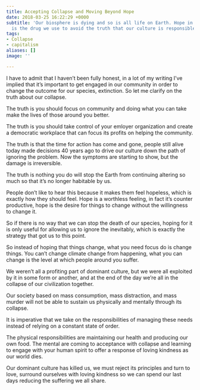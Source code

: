 ```yaml
---
title: Accepting Collapse and Moving Beyond Hope
date: 2018-03-25 16:22:29 +0000
subtitle: 'Our biosphere is dying and so is all life on Earth. Hope in “a solution”
  is the drug we use to avoid the truth that our culture is responsible. '
tags:
- Collapse
- capitalism
aliases: []
image: ''

---
```

I have to admit that I haven’t been fully honest, in a lot of my writing I’ve implied that it’s important to get engaged in our community in order to change the outcome for our species, extinction. So let me clarify on the truth about our collapse.

The truth is you should focus on community and doing what you can take make the lives of those around you better.

The truth is you should take control of your emloyer organization and create a democratic workplace that can focus its profits on helping the community.

The truth is that the time for action has come and gone, people still alive today made decisions 40 years ago to drive our culture down the path of ignoring the problem. Now the symptoms are starting to show, but the damage is irreversible.

The truth is nothing you do will stop the Earth from continuing altering so much so that it’s no longer habitable by us.

People don’t like to hear this because it makes them feel hopeless, which is exactly how they should feel. Hope is a worthless feeling, in fact it’s counter productive, hope is the desire for things to change without the willingness to change it.

So if there is no way that we can stop the death of our species, hoping for it is only useful for allowing us to ignore the inevitably, which is exactly the strategy that got us to this point.

So instead of hoping that things change, what you need focus do is change things. You can’t change climate change from happening, what you can change is the level at which people around you suffer. 

We weren’t all a profiting part of dominant culture, but we were all exploited by it in some form or another, and at the end of the day we’re all in the collapse of our civilization together.

Our society based on mass consumption, mass distraction, and mass murder will not be able to sustain us physically and mentally through its collapse.

It is imperative that we take on the responsibilities of managing these needs instead of relying on a constant state of order. 

The physical responsibilities are maintaining our health and producing our own food. The mental are coming to acceptance with collapse and learning to engage with your human spirit to offer a response of loving kindness as our world dies.

Our dominant culture has killed us, we must reject its principles and turn to love, surround ourselves with loving kindness so we can spend our last days reducing the suffering we all share. 